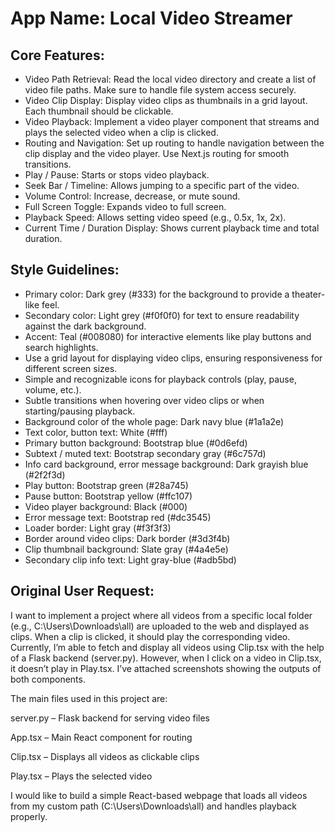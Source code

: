 # **App Name**: Local Video Streamer

## Core Features:

- Video Path Retrieval: Read the local video directory and create a list of video file paths. Make sure to handle file system access securely.
- Video Clip Display: Display video clips as thumbnails in a grid layout. Each thumbnail should be clickable.
- Video Playback: Implement a video player component that streams and plays the selected video when a clip is clicked.
- Routing and Navigation: Set up routing to handle navigation between the clip display and the video player. Use Next.js routing for smooth transitions.
- Play / Pause: Starts or stops video playback.
- Seek Bar / Timeline: Allows jumping to a specific part of the video.
- Volume Control: Increase, decrease, or mute sound.
- Full Screen Toggle: Expands video to full screen.
- Playback Speed: Allows setting video speed (e.g., 0.5x, 1x, 2x).
- Current Time / Duration Display: Shows current playback time and total duration.

## Style Guidelines:

- Primary color: Dark grey (#333) for the background to provide a theater-like feel.
- Secondary color: Light grey (#f0f0f0) for text to ensure readability against the dark background.
- Accent: Teal (#008080) for interactive elements like play buttons and search highlights.
- Use a grid layout for displaying video clips, ensuring responsiveness for different screen sizes.
- Simple and recognizable icons for playback controls (play, pause, volume, etc.).
- Subtle transitions when hovering over video clips or when starting/pausing playback.
- Background color of the whole page: Dark navy blue (#1a1a2e)
- Text color, button text: White (#fff)
- Primary button background: Bootstrap blue (#0d6efd)
- Subtext / muted text: Bootstrap secondary gray (#6c757d)
- Info card background, error message background: Dark grayish blue (#2f2f3d)
- Play button: Bootstrap green (#28a745)
- Pause button: Bootstrap yellow (#ffc107)
- Video player background: Black (#000)
- Error message text: Bootstrap red (#dc3545)
- Loader border: Light gray (#f3f3f3)
- Border around video clips: Dark border (#3d3f4b)
- Clip thumbnail background: Slate gray (#4a4e5e)
- Secondary clip info text: Light gray-blue (#adb5bd)

## Original User Request:
I want to implement a project where all videos from a specific local folder (e.g., C:\Users\Downloads\all) are uploaded to the web and displayed as clips. When a clip is clicked, it should play the corresponding video. Currently, I’m able to fetch and display all videos using Clip.tsx with the help of a Flask backend (server.py). However, when I click on a video in Clip.tsx, it doesn’t play in Play.tsx. I’ve attached screenshots showing the outputs of both components.

The main files used in this project are:

server.py – Flask backend for serving video files

App.tsx – Main React component for routing

Clip.tsx – Displays all videos as clickable clips

Play.tsx – Plays the selected video

I would like to build a simple React-based webpage that loads all videos from my custom path (C:\Users\Downloads\all) and handles playback properly.
  